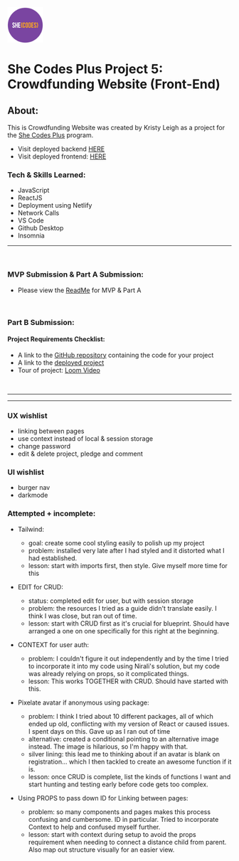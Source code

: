 <img src="https://github.com/Ms-KL/Ms-KL/raw/main/images/shecodes-icon.png" width="80px" height="80px" />

# She Codes Plus Project 5: Crowdfunding Website (Front-End)

## About:

This is Crowdfunding Website was created by Kristy Leigh as a project for the [She Codes Plus](https://www.shecodes.com.au/) program.

- Visit deployed backend [HERE](https://icy-dew-540.fly.dev/)
- Visit deployed frontend: [HERE](https://prismatic-phoenix-20010b.netlify.app/)

### Tech & Skills Learned:

- JavaScript
- ReactJS
- Deployment using Netlify
- Network Calls
- VS Code
- Github Desktop
- Insomnia
  <br>

---

<br>

### **MVP Submission & Part A Submission:**

- Please view the [ReadMe](https://github.com/Ms-KL/she-codes-crowdfunding-api-project-Ms-KL#tldr-links) for MVP & Part A

<br>

### **Part B Submission:**

#### Project Requirements Checklist:

- A link to the [GitHub repository](https://github.com/Ms-KL/crowdfunding) containing the code for your project
- A link to the [deployed project](https://prismatic-phoenix-20010b.netlify.app/)
- Tour of project: [Loom Video](https://www.loom.com/share/20ac35568e334f8dabdcdb89dd191359)

<br>

---

---

### UX wishlist

- linking between pages
- use context instead of local & session storage
- change password
- edit & delete project, pledge and comment

### UI wishlist

- burger nav
- darkmode

### Attempted + incomplete:

- Tailwind:

  - goal: create some cool styling easily to polish up my project
  - problem: installed very late after I had styled and it distorted what I had established.
  - lesson: start with imports first, then style. Give myself more time for this

- EDIT for CRUD:

  - status: completed edit for user, but with session storage
  - problem: the resources I tried as a guide didn't translate easily. I think I was close, but ran out of time.
  - lesson: start with CRUD first as it's crucial for blueprint. Should have arranged a one on one specifically for this right at the beginning.

- CONTEXT for user auth:

  - problem: I couldn't figure it out independently and by the time I tried to incorporate it into my code using Nirali's solution, but my code was already relying on props, so it complicated things.
  - lesson: This works TOGETHER with CRUD. Should have started with this.

- Pixelate avatar if anonymous using package:

  - problem: I think I tried about 10 different packages, all of which ended up old, conflicting with my version of React or caused issues. I spent days on this. Gave up as I ran out of time
  - alternative: created a conditional pointing to an alternative image instead. The image is hilarious, so I'm happy with that.
  - silver lining: this lead me to thinking about if an avatar is blank on registration... which I then tackled to create an awesome function if it is.
  - lesson: once CRUD is complete, list the kinds of functions I want and start hunting and testing early before code gets too complex.

- Using PROPS to pass down ID for Linking between pages:

  - problem: so many components and pages makes this process confusing and cumbersome. ID in particular. Tried to incorporate Context to help and confused myself further.
  - lesson: start with context during setup to avoid the props requirement when needing to connect a distance child from parent. Also map out structure visually for an easier view.
